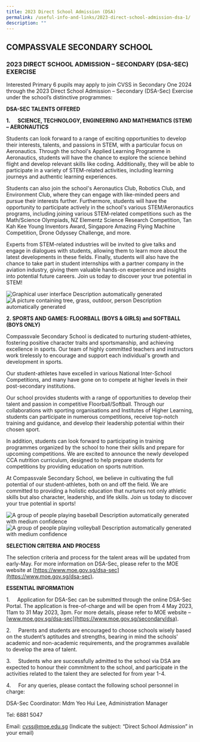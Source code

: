 ```yaml
---
title: 2023 Direct School Admission (DSA)
permalink: /useful-info-and-links/2023-direct-school-admission-dsa-1/
description: ""
---
```

## COMPASSVALE SECONDARY SCHOOL 

### 2023 DIRECT SCHOOL ADMISSION – SECONDARY (DSA-SEC) EXERCISE

Interested Primary 6 pupils may apply to join CVSS in Secondary One 2024 through the 2023 Direct School Admission – Secondary (DSA-Sec) Exercise under the school’s distinctive programmes:

**DSA-SEC TALENTS OFFERED**

**1.**     **SCIENCE, TECHNOLOGY, ENGINEERING AND MATHEMATICS (STEM) – AERONAUTICS**

Students can look forward to a range of exciting opportunities to develop their interests, talents, and passions in STEM, with a particular focus on Aeronautics. Through the school's Applied Learning Programme in Aeronautics, students will have the chance to explore the science behind flight and develop relevant skills like coding. Additionally, they will be able to participate in a variety of STEM-related activities, including learning journeys and authentic learning experiences.

Students can also join the school's Aeronautics Club, Robotics Club, and Environment Club, where they can engage with like-minded peers and pursue their interests further. Furthermore, students will have the opportunity to participate actively in the school's various STEM/Aeronautics programs, including joining various STEM-related competitions such as the Math/Science Olympiads, NZ Elementz Science Research Competition, Tan Kah Kee Young Inventors Award, Singapore Amazing Flying Machine Competition, Drone Odyssey Challenge, and more.

Experts from STEM-related industries will be invited to give talks and engage in dialogues with students, allowing them to learn more about the latest developments in these fields. Finally, students will also have the chance to take part in student internships with a partner company in the aviation industry, giving them valuable hands-on experience and insights into potential future careers. Join us today to discover your true potential in STEM!

![Graphical user interface
Description automatically generated](file:///C:/Users/S87336~1/AppData/Local/Temp/msohtmlclip1/01/clip_image002.jpg)![A picture containing tree, grass, outdoor, person
Description automatically generated](file:///C:/Users/S87336~1/AppData/Local/Temp/msohtmlclip1/01/clip_image004.jpg)

**2\. SPORTS AND GAMES: FLOORBALL (BOYS & GIRLS) and SOFTBALL (BOYS ONLY)**

Compassvale Secondary School is dedicated to nurturing student-athletes, fostering positive character traits and sportsmanship, and achieving excellence in sports. Our team of highly committed teachers and instructors work tirelessly to encourage and support each individual's growth and development in sports.

Our student-athletes have excelled in various National Inter-School Competitions, and many have gone on to compete at higher levels in their post-secondary institutions.

Our school provides students with a range of opportunities to develop their talent and passion in competitive Floorball/Softball. Through our collaborations with sporting organisations and Institutes of Higher Learning, students can participate in numerous competitions, receive top-notch training and guidance, and develop their leadership potential within their chosen sport.

In addition, students can look forward to participating in training programmes organized by the school to hone their skills and prepare for upcoming competitions. We are excited to announce the newly developed CCA nutrition curriculum, designed to help prepare students for competitions by providing education on sports nutrition.

At Compassvale Secondary School, we believe in cultivating the full potential of our student-athletes, both on and off the field. We are committed to providing a holistic education that nurtures not only athletic skills but also character, leadership, and life skills. Join us today to discover your true potential in sports!

![A group of people playing baseball
Description automatically generated with medium confidence](file:///C:/Users/S87336~1/AppData/Local/Temp/msohtmlclip1/01/clip_image006.jpg)![A group of people playing volleyball
Description automatically generated with medium confidence](file:///C:/Users/S87336~1/AppData/Local/Temp/msohtmlclip1/01/clip_image008.jpg)

**SELECTION CRITERIA AND PROCESS**

The selection criteria and process for the talent areas will be updated from early-May. For more information on DSA-Sec, please refer to the MOE website at [https://www.moe.gov.sg/dsa-sec](https://www.moe.gov.sg/dsa-sec).

**ESSENTIAL INFORMATION**

1.     Application for DSA-Sec can be submitted through the online DSA-Sec Portal. The application is free-of-charge and will be open from 4 May 2023, 11am to 31 May 2023, 3pm. For more details, please refer to MOE website – [www.moe.gov.sg/dsa-sec](https://www.moe.gov.sg/secondary/dsa).

2.     Parents and students are encouraged to choose schools wisely based on the student’s aptitudes and strengths, bearing in mind the schools’ academic and non-academic requirements, and the programmes available to develop the area of talent.

3.     Students who are successfully admitted to the school via DSA are expected to honour their commitment to the school, and participate in the activities related to the talent they are selected for from year 1-4.

4.     For any queries, please contact the following school personnel in charge:

DSA-Sec Coordinator: Mdm Yeo Hui Lee, Administration Manager

Tel: 6881 5047

Email: [cvss@moe.edu.sg](mailto:cvss@moe.edu.sg) (Indicate the subject: “Direct School Admission” in your email)